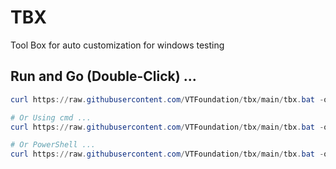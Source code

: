 # TBX
Tool Box for auto customization for windows testing

## Run and Go (Double-Click) ...
```powershell
curl https://raw.githubusercontent.com/VTFoundation/tbx/main/tbx.bat -o tbx.bat

# Or Using cmd ...
curl https://raw.githubusercontent.com/VTFoundation/tbx/main/tbx.bat -o tbx.bat && .\tbx.bat

# Or PowerShell ...
curl https://raw.githubusercontent.com/VTFoundation/tbx/main/tbx.bat -o tbx.bat; .\tbx.bat
```


